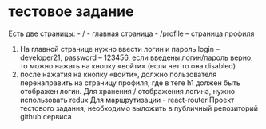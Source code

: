 # тестовое задание

Есть две страницы:
    - / - главная страница
    - /profile – страница профиля
    
1) На главной странице нужно ввести логин и пароль
login – developer21, password – 123456,
если введены логин/пароль верно, то можно нажать на кнопку «войти» (если нет то она disabled)
2) после нажатия на кнопку «войти», должно пользователя перенаправить на страницу профиля,
где в теге h1 должен быть отображен логин.
Для хранения / отображения логина, нужно использовать redux
Для маршрутизации - react-router
Проект тестового задания, необходимо выложить в публичный репозиторий github сервиса